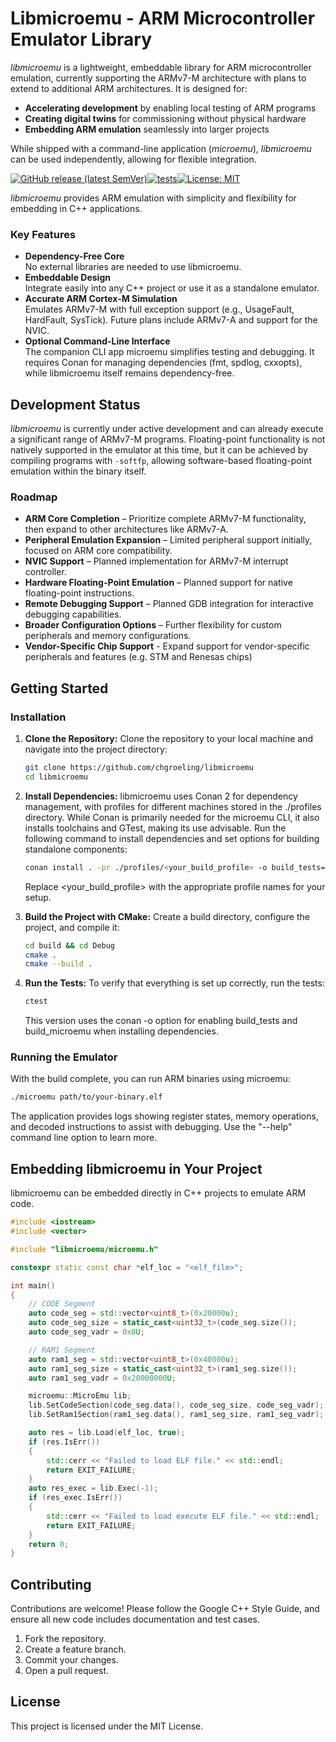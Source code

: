 # Libmicroemu - ARM Microcontroller Emulator Library
_libmicroemu_ is a lightweight, embeddable library for ARM microcontroller emulation, currently supporting the ARMv7-M architecture with plans to extend to additional ARM architectures. It is designed for:

- **Accelerating development** by enabling local testing of ARM programs
- **Creating digital twins** for commissioning without physical hardware
- **Embedding ARM emulation** seamlessly into larger projects

While shipped with a command-line application (_microemu_), _libmicroemu_ can be used independently, allowing for flexible integration.

[![GitHub release (latest SemVer)](https://img.shields.io/github/v/release/chgroeling/libmicroemu?label=release&sort=semver)](https://github.com/chgroeling/libmicroemu/releases)[![tests](https://github.com/chgroeling/libmicroemu/actions/workflows/tests.yml/badge.svg)](https://github.com/chgroeling/libmicroemu/actions/workflows/tests.yml)[![License: MIT](https://img.shields.io/badge/License-MIT-yellow.svg)](https://opensource.org/licenses/MIT)

_libmicroemu_ provides ARM emulation with simplicity and flexibility for embedding in C++ applications.

### Key Features

- **Dependency-Free Core**  
  No external libraries are needed to use libmicroemu.
- **Embeddable Design**  
  Integrate easily into any C++ project or use it as a standalone emulator.
- **Accurate ARM Cortex-M Simulation**  
  Emulates ARMv7-M with full exception support (e.g., UsageFault, HardFault, SysTick). Future plans include ARMv7-A and support for the NVIC.
- **Optional Command-Line Interface**  
  The companion CLI app microemu simplifies testing and debugging. It requires Conan for managing dependencies (fmt, spdlog, cxxopts), while libmicroemu itself remains dependency-free.
## Development Status

_libmicroemu_ is currently under active development and can already execute a significant range of ARMv7-M programs. Floating-point functionality is not natively supported in the emulator at this time, but it can be achieved by compiling programs with `-softfp`, allowing software-based floating-point emulation within the binary itself.

### Roadmap

- **ARM Core Completion** – Prioritize complete ARMv7-M functionality, then expand to other architectures like ARMv7-A.
- **Peripheral Emulation Expansion** – Limited peripheral support initially, focused on ARM core compatibility.
- **NVIC Support** – Planned implementation for ARMv7-M interrupt controller.
- **Hardware Floating-Point Emulation** – Planned support for native floating-point instructions.
- **Remote Debugging Support** – Planned GDB integration for interactive debugging capabilities.
- **Broader Configuration Options** – Further flexibility for custom peripherals and memory configurations.
- **Vendor-Specific Chip Support** - Expand support for vendor-specific peripherals and features (e.g. STM and Renesas chips)

## Getting Started

### Installation

1. **Clone the Repository:**
    Clone the repository to your local machine and navigate into the project directory:

    ```bash
    git clone https://github.com/chgroeling/libmicroemu
    cd libmicroemu
    ```

2. **Install Dependencies:**
    libmicroemu uses Conan 2 for dependency management, with profiles for different machines stored in the ./profiles directory. While Conan is primarily needed for the microemu CLI, it also installs toolchains and GTest, making its use advisable. Run the following command to install dependencies and set options for building standalone components:

    ```bash
    conan install . -pr ./profiles/<your_build_profile> -o build_tests=True -o build_microemu=True --build=missing
    ```

    Replace <your_build_profile> with the appropriate profile names for your setup.

3. **Build the Project with CMake:**
    Create a build directory, configure the project, and compile it:

    ```bash
    cd build && cd Debug
    cmake .
    cmake --build .
    ```

4.	**Run the Tests:**
    To verify that everything is set up correctly, run the tests:

    ```bash
    ctest
    ```

    This version uses the conan -o option for enabling build_tests and build_microemu when installing dependencies.

### Running the Emulator

With the build complete, you can run ARM binaries using microemu:

```bash
./microemu path/to/your-binary.elf
```

The application provides logs showing register states, memory operations, and decoded instructions to assist with debugging. Use the "--help" command line option to learn more.

## Embedding libmicroemu in Your Project

libmicroemu can be embedded directly in C++ projects to emulate ARM code. 

```cpp
#include <iostream>
#include <vector>

#include "libmicroemu/microemu.h"

constexpr static const char *elf_loc = "<elf_file>";

int main()
{
    // CODE Segment
    auto code_seg = std::vector<uint8_t>(0x20000u);
    auto code_seg_size = static_cast<uint32_t>(code_seg.size());
    auto code_seg_vadr = 0x0U;

    // RAM1 Segment
    auto ram1_seg = std::vector<uint8_t>(0x40000u);
    auto ram1_seg_size = static_cast<uint32_t>(ram1_seg.size());
    auto ram1_seg_vadr = 0x20000000U;

    microemu::MicroEmu lib;
    lib.SetCodeSection(code_seg.data(), code_seg_size, code_seg_vadr);
    lib.SetRam1Section(ram1_seg.data(), ram1_seg_size, ram1_seg_vadr);

    auto res = lib.Load(elf_loc, true);
    if (res.IsErr())
    {
        std::cerr << "Failed to load ELF file." << std::endl;
        return EXIT_FAILURE;
    }
    auto res_exec = lib.Exec(-1);
    if (res_exec.IsErr())
    {
        std::cerr << "Failed to load execute ELF file." << std::endl;
        return EXIT_FAILURE;
    }
    return 0;
}

````

## Contributing

Contributions are welcome! Please follow the Google C++ Style Guide, and ensure all new code includes documentation and test cases.

1. Fork the repository.
2. Create a feature branch.
3. Commit your changes.
4. Open a pull request.

## License

This project is licensed under the MIT License.